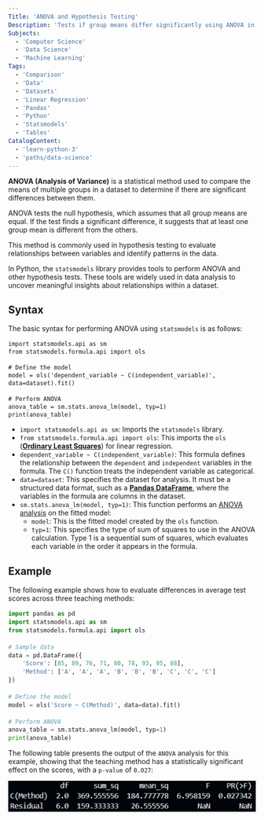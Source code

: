 ```yaml
---
Title: 'ANOVA and Hypothesis Testing'
Description: 'Tests if group means differ significantly using ANOVA in hypothesis testing with Python and statsmodels.'
Subjects:
  - 'Computer Science'
  - 'Data Science'
  - 'Machine Learning'
Tags:
  - 'Comparison'
  - 'Data'
  - 'Datasets'
  - 'Linear Regression'
  - 'Pandas'
  - 'Python'
  - 'Statsmodels'
  - 'Tables'
CatalogContent:
  - 'learn-python-3'
  - 'paths/data-science'
---
```


**ANOVA (Analysis of Variance)** is a statistical method used to compare the means of multiple groups in a dataset to determine if there are significant differences between them.

ANOVA tests the null hypothesis, which assumes that all group means are equal. If the test finds a significant difference, it suggests that at least one group mean is different from the others.

This method is commonly used in hypothesis testing to evaluate relationships between variables and identify patterns in the data.

In Python, the `statsmodels` library provides tools to perform ANOVA and other hypothesis tests. These tools are widely used in data analysis to uncover meaningful insights about relationships within a dataset.

## Syntax

The basic syntax for performing ANOVA using `statsmodels` is as follows:

```pseudo
import statsmodels.api as sm
from statsmodels.formula.api import ols

# Define the model
model = ols('dependent_variable ~ C(independent_variable)', data=dataset).fit()

# Perform ANOVA
anova_table = sm.stats.anova_lm(model, typ=1)
print(anova_table)
```

- `import statsmodels.api as sm`: Imports the `statsmodels` library.
- `from statsmodels.formula.api import ols`: This imports the `ols` (**[Ordinary Least Squares](https://www.codecademy.com/resources/docs/python/statsmodels/ols)**) for linear regression.
- `dependent_variable ~ C(independent_variable)`: This formula defines the relationship between the `dependent` and `independent` variables in the formula. The `C()` function treats the independent variable as categorical.
- `data=dataset`: This specifies the dataset for analysis. It must be a structured data format, such as a **[Pandas DataFrame](https://www.codecademy.com/resources/docs/pandas/dataframe)**, where the variables in the formula are columns in the dataset.
- `sm.stats.anova_lm(model, typ=1)`: This function performs an [ANOVA analysis](https://www.codecademy.com/resources/docs/python/statsmodels/anova-lm) on the fitted model:
  - `model`: This is the fitted model created by the `ols` function.
  - `typ=1`: This specifies the type of sum of squares to use in the ANOVA calculation. Type 1 is a sequential sum of squares, which evaluates each variable in the order it appears in the formula.

## Example

The following example shows how to evaluate differences in average test scores across three teaching methods:

```py
import pandas as pd
import statsmodels.api as sm
from statsmodels.formula.api import ols

# Sample data
data = pd.DataFrame({
    'Score': [85, 89, 76, 71, 80, 78, 93, 95, 88],
    'Method': ['A', 'A', 'A', 'B', 'B', 'B', 'C', 'C', 'C']
})

# Define the model
model = ols('Score ~ C(Method)', data=data).fit()

# Perform ANOVA
anova_table = sm.stats.anova_lm(model, typ=1)
print(anova_table)
```

The following table presents the output of the `ANOVA` analysis for this example, showing that the teaching method has a statistically significant effect on the scores, with a `p-value` of `0.027`:

![ANOVA Table Result](https://raw.githubusercontent.com/Codecademy/docs/main/media/anova-result.png)
